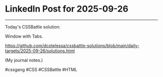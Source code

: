 # LinkedIn Post for 2025-09-26

---

Today's CSSBattle solution:

Window with Tabs.

https://github.com/dcotelessa/cssbattle-solutions/blob/main/daily-targets/2025-09-26/solutions.html

(My journal notes.)

#cssgang #CSS #CSSBattle #HTML
